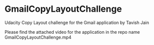 # GmailCopyLayoutChallenge
Udacity Copy Layout challenge for the Gmail application by Tavish Jain

Please find the attached video for the application in the repo name GmailCopyLayoutChallenge.mp4
